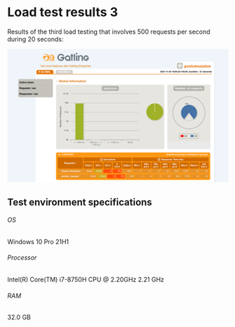 # Load test results 3

Results of the third load testing that involves 500 requests per second during 20 seconds:

![Load test result 3](load_test_result_3_3.PNG)

## Test environment specifications
###### OS
Windows 10 Pro 21H1
###### Processor
Intel(R) Core(TM) i7-8750H CPU @ 2.20GHz 2.21 GHz
###### RAM
32.0 GB